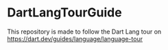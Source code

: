 # DartLangTourGuide
This repository is made to follow the Dart Lang tour on https://dart.dev/guides/language/language-tour
